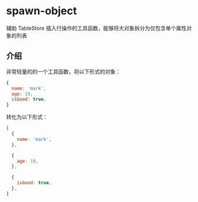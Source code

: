 # spawn-object

辅助 TableStore 插入行操作的工具函数，能够将大对象拆分为仅包含单个属性对象的列表

## 介绍

非常轻量的的一个工具函数，将以下形式的对象：

```js
{
  name: 'mark',
  age: 19,
  isGood: true,
}
```

转化为以下形式：

```js
[
  {
    name: 'mark',
  },

  {
    age: 19,
  },

  {
    isGood: true,
  },
]
```
